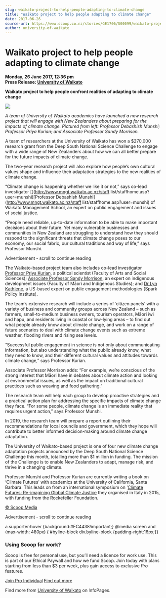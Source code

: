```yaml
---
slug: waikato-project-to-help-people-adapting-to-climate-change
title: "Waikato project to help people adapting to climate change"
date: 2017-06-26
source-url: https://www.scoop.co.nz/stories/GE1706/S00099/waikato-project-to-help-people-adapting-to-climate-change.htm
author: university-of-waikato
---
```

Waikato project to help people adapting to climate change
=========================================================

**Monday, 26 June 2017, 12:36 pm**  
**Press Release: [University of Waikato](https://info.scoop.co.nz/University_of_Waikato)**

**Waikato project to help people confront realities of adapting to climate change**

![](http://img.scoop.co.nz/stories/images/1706/7b1cea9286cd27c310aa.jpeg)

  
_A team of University of Waikato academics have launched a new research project that will engage with New Zealanders about preparing for the impacts of climate change. Pictured from left: Professor Debashish Munshi; Professor Priya Kurian; and Associate Professor Sandy Morrison._

A team of researchers at the University of Waikato has won a $270,000 research grant from the Deep South National Science Challenge to engage with a wide range of New Zealanders about how we can all better prepare for the future impacts of climate change.

The two-year research project will also explore how people’s own cultural values shape and influence their adaptation strategies to the new realities of climate change.

“Climate change is happening whether we like it or not,” says co-lead investigator [](http://www.mngt.waikato.ac.nz/staff
list/staffhome.asp?user=munshi)[Professor Debashish Munshi](http://www.mngt.waikato.ac.nz/staff
list/staffhome.asp?user=munshi) of Waikato Management School, an expert on public engagement and issues of social justice.

“People need reliable, up-to-date information to be able to make important decisions about their future. Yet many vulnerable businesses and communities in New Zealand are struggling to understand how they should respond to the significant threats that climate change poses to our economy, our social fabric, our cultural traditions and way of life,” says Professor Munshi.

Advertisement - scroll to continue reading





The Waikato-based project team also includes co-lead investigator [](http://www.waikato.ac.nz/fass/about/staff/pkurian)[Professor Priya Kurian](http://www.waikato.ac.nz/fass/about/staff/pkurian), a political scientist (Faculty of Arts and Social Sciences); [](http://www.waikato.ac.nz/fmis/about/staff/samorr)[Associate Professor Sandy Morrison](http://www.waikato.ac.nz/fmis/about/staff/samorr), an expert on indigenous development issues (Faculty of Māori and Indigenous Studies); and [](http://sparkpolicy.com/portfolio/lyn-kathlene-phd/)[Dr Lyn Kathlene](http://sparkpolicy.com/portfolio/lyn-kathlene-phd/), a US-based expert on public engagement methodologies (Spark Policy Institute).

The team’s extensive research will include a series of ‘citizen panels’ with a variety of business and community groups across New Zealand – such as farmers, small-to-medium business owners, tourism operators, Māori iwi and hapu, and residents living in coastal or low-lying areas – to find out what people already know about climate change, and work on a range of future scenarios to deal with climate change events such as extreme weather, flooding rivers and rising sea levels.

“Successful public engagement in science is not only about communicating information, but also understanding what the public already know, what they need to know, and their different cultural values and attitudes towards climate change,” says Professor Kurian.

Associate Professor Morrison adds: “For example, we’re conscious of the strong interest that Māori have in debates about climate action and looking at environmental issues, as well as the impact on traditional cultural practices such as weaving and food gathering.”

The research team will help each group to develop proactive strategies and a practical action plan for addressing the specific impacts of climate change they face. “For some people, climate change is an immediate reality that requires urgent action,” says Professor Munshi.

In 2019, the research team will prepare a report outlining their recommendations for local councils and government, which they hope will contribute to better informed decision-making around climate change adaptation.

The University of Waikato-based project is one of four new climate change adaptation projects announced by the Deep South National Science Challenge this month, totalling more than $1 million in funding. The mission of the Challenge is to enable New Zealanders to adapt, manage risk, and thrive in a changing climate.

Professor Munshi and Professor Kurian are currently writing a book on ‘Climate Futures’ with academics at the University of California, Santa Barbara. This leads on from an international symposium on ‘[](https://sites.google.com/a/waikato.ac.nz/climate-futures/home)[Climate Futures: Re-imagining Global Climate Justice](https://sites.google.com/a/waikato.ac.nz/climate-futures/home) they organised in Italy in 2015, with funding from the Rockefeller Foundation.  

[© Scoop Media](http://www.scoop.co.nz/about/terms.html)  

Advertisement - scroll to continue reading



a.supporter:hover {background:#EC4438!important;} @media screen and (max-width: 480px) { #byline-block div.byline-block {padding-right:16px;}}

### Using Scoop for work?

Scoop is free for personal use, but you’ll need a licence for work use. This is part of our Ethical Paywall and how we fund Scoop. Join today with plans starting from less than $3 per week, plus gain access to exclusive _Pro_ features.  
  
[Join Pro Individual](https://pro.scoop.co.nz/Individual/?from=ProIn24) [Find out more](https://pro.scoop.co.nz/using-scoop-for-work/?from=ProIn24)

Find more from [University of Waikato](https://info.scoop.co.nz/University_of_Waikato) on InfoPages.
